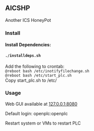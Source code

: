 ## AICSHP

Another ICS HoneyPot

### Install

#### Install Dependencies:

#### `./installdeps.sh`  
Add the following to crontab:  
`@reboot bash /etc/inotifyfilechange.sh`  
`@reboot bash /etc/start_plc.sh`  
Copy start\_plc.sh to /etc/

### Usage

Web GUI available at [127.0.0.1:8080](127.0.0.1:8080)

Default login: openplc:openplc

  
Restart system or VMs to restart PLC